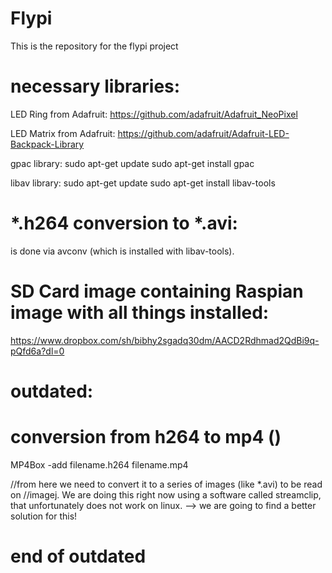 # Flypi
This is the repository for the flypi project

# necessary libraries:

LED Ring from Adafruit:
https://github.com/adafruit/Adafruit_NeoPixel

LED Matrix from Adafruit:
https://github.com/adafruit/Adafruit-LED-Backpack-Library


gpac library:
sudo apt-get update
sudo apt-get install gpac

libav library:
sudo apt-get update
sudo apt-get install libav-tools

# *.h264 conversion to *.avi:
is done via avconv (which is installed with libav-tools).

# SD Card image containing Raspian image with all things installed:
https://www.dropbox.com/sh/bibhy2sgadq30dm/AACD2Rdhmad2QdBi9q-pQfd6a?dl=0

# outdated:
# conversion from h264 to mp4 ()
MP4Box -add filename.h264 filename.mp4

//from here we need to convert it to a series of images (like *.avi) to be read on 
//imagej. We are doing this right now using a software called streamclip, that unfortunately does not work on linux. --> we are going to find a better solution for this!
# end of outdated

